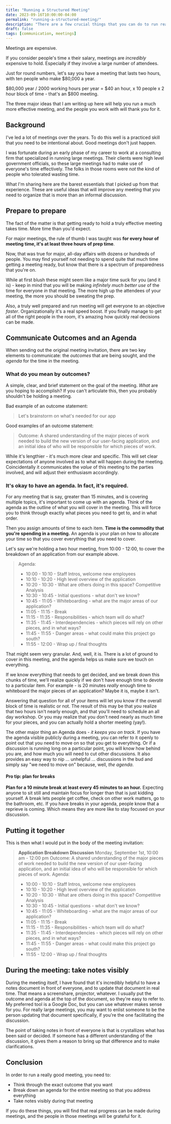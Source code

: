 ```yaml
---
title: "Running a Structured Meeting"
date: 2023-09-16T10:00:00-04:00
permalink: "running-a-structured-meeting/"
description: "There are a few crucial things that you can do to run really good meetings. I go over what has helped me run a lot of effective meetings over the years."
draft: false
tags: [communication, meetings]
---
```


Meetings are expensive.

If you consider people's time x their salary, meetings are _incredibly_ expensive to hold. Especially if they involve a large number of attendees.

Just for round numbers, let's say you have a meeting that lasts two hours, with ten people who make $80,000 a year.

$80,000 year / 2000 working hours per year = $40 an hour, x 10 people x 2 hour block of time - that's an $800 meeting.

The three major ideas that I am writing up here will help you run a much more effective meeting, and the people you work with will thank you for it.

## Background

I've led a lot of meetings over the years. To do this well is a practiced skill that you need to be intentional about. Good meetings don't just happen.

I was fortunate during an early phase of my career to work at a consulting firm that specialized in running large meetings. Their clients were high level government officials, so these large meetings had to make use of everyone's time effectively. The folks in those rooms were _not_ the kind of people who tolerated wasting time.

What I'm sharing here are the barest essentials that I picked up from that experience. These are useful ideas that will improve any meeting that you need to organize that is more than an informal discussion.

## Prepare to prepare

The fact of the matter is that getting ready to hold a truly effective meeting takes time. More time than you'd expect.

For major meetings, the rule of thumb I was taught was **for every hour of meeting time, it's at least three hours of prep time**.

Now, that was true for major, all-day affairs with dozens or hundreds of people. You may find yourself not needing to spend quite that much time getting a meeting ready, but know that there is a spectrum of preparedness that you're on.

While at first blush these might seem like a major time suck for you (and it is) - keep in mind that you will be making _infinitely much better use_ of the time for everyone _in_ that meeting. The more high up the attendees of your meeting, the more you should be sweating the prep.

Also, a truly well prepared and run meeting will get everyone to an objective _faster_. Organizationally it's a real speed boost. If you finally manage to get all of the right people in the room, it's amazing how quickly real decisions can be made.

## Communicate Outcomes and an Agenda

When sending out the original meeting invitation, there are two key elements to communicate: the *outcomes* that are being sought, and the *agenda* for the time in the meeting.

### What do you mean by outcomes?

A simple, clear, and brief statement on the goal of the meeting. _What_ are you hoping to accomplish? If you can't articulate this, then you probably shouldn't be holding a meeting.

Bad example of an outcome statement:

> Let's brainstorm on what's needed for our app

Good examples of an outcome statement:

> Outcome: A shared understanding of the major pieces of work needed to build the new version of our user-facing application, and an initial idea of who will be responsible for which pieces of work.

While it's lengthier - it's much more clear and specific. This will set clear expectations of anyone involved as to what will happen during the meeting. Coincidentally it communicates the _value_ of this meeting to the parties involved, and will adjust their enthusiasm accordingly.

### It's okay to have an agenda. In fact, it's required.

For any meeting that is say, greater than 15 minutes, and is covering multiple topics, it's important to come up with an agenda. Think of the agenda as the outline of what you will cover in the meeting. This will force you to think through exactly what pieces you need to get to, and in what order.

Then you assign amounts of time to each item. **Time is the commodity that you're spending in a meeting.** An agenda is your plan on how to allocate your time so that you cover everything that you need to cover.

Let's say we're holding a two hour meeting, from 10:00 - 12:00, to cover the breakdown of an application from our example above.

> Agenda:
> - 10:00 - 10:10 - Staff Intros, welcome new employees
> - 10:10 - 10:20 - High level overview of the application
> - 10:20 - 10:30 - What are others doing in this space? Competitive Analysis
> - 10:30 - 10:45 - Initial questions - what don't we know?
> - 10:45 - 11:05 - Whiteboarding - what are the major areas of our application?
> - 11:05 - 11:15 - Break
> - 11:15 - 11:35 - Responsibilities - which team will do what?
> - 11:35 - 11:45 - Interdependencies - which pieces will rely on other pieces, and in what ways?
> - 11:45 - 11:55 - Danger areas - what could make this project go south?
> - 11:55 - 12:00 - Wrap up / final thoughts

That might seem very granular. And, well, it is. There is a lot of ground to cover in this meeting, and the agenda helps us make sure we touch on everything.

If we know everything that needs to get decided, and we break down this chunks of time, we'll realize quickly if we don't have enough time to devote to a particular item. For example - is 20 minutes _really_ enough time to whiteboard the major pieces of an application? Maybe it is, maybe it isn't.

Answering that question for all of your items will let you know if the overall block of time is realistic or not. The result of this may be that you realize that two hours isn't nearly enough, and that you'll need to schedule an all day workshop. Or you may realize that you don't need nearly as much time for your pieces, and you can actually hold a shorter meeting (yay!).

The other major thing an Agenda does - _it keeps you on track_. If you have the agenda visible publicly during a meeting, you can refer to it openly to point out that you need to move on so that you get to everything. Or if a discussion is running long on a particular point, you will know how behind you are, and how much you will need to cut other discussions. It also provides an easy way to nip ... unhelpful ... discussions in the bud and simply say "we need to move on" because, well, _the agenda_.

#### Pro tip: plan for breaks

**Plan for a 10 minute break at least every 45 minutes to an hour.** Expecting anyone to sit still and maintain focus for longer than that is just kidding yourself. A break lets people get coffee, check on other work matters, go to the bathroom, etc. If you have breaks in your agenda, people know that a reprieve is coming. Which means they are more like to stay focused on your discussion.

## Putting it together

This is then what I would put in the body of the meeting invitation:

> **Application Breakdown Discussion**
> Monday, September 1st, 10:00 am - 12:00 pm
> Outcome: A shared understanding of the major pieces of work needed to build the new version of our user-facing application, and an initial idea of who will be responsible for which pieces of work.
> Agenda:
> - 10:00 - 10:10 - Staff Intros, welcome new employees
> - 10:10 - 10:20 - High level overview of the application
> - 10:20 - 10:30 - What are others doing in this space? Competitive Analysis
> - 10:30 - 10:45 - Initial questions - what don't we know?
> - 10:45 - 11:05 - Whiteboarding - what are the major areas of our application?
> - 11:05 - 11:15 - Break
> - 11:15 - 11:35 - Responsibilities - which team will do what?
> - 11:35 - 11:45 - Interdependencies - which pieces will rely on other pieces, and in what ways?
> - 11:45 - 11:55 - Danger areas - what could make this project go south?
> - 11:55 - 12:00 - Wrap up / final thoughts
## During the meeting: take notes visibly

During the meeting itself, I have found that it's incredibly helpful to have a notes document in front of everyone, and to update that document in real time. That means a screenshare, projector, whatever. I usually put the outcome and agenda at the top of the document, so they're easy to refer to. My preferred tool is a Google Doc, but you can use whatever makes sense for you. For really large meetings, you may want to enlist someone to be the person updating that document specifically, if you're the one facilitating the discussion.

The point of taking notes in front of everyone is that is crystallizes what has been said or decided. If someone has a different understanding of the discussion, it gives them a reason to bring up that difference and to make clarifications.

## Conclusion

In order to run a really good meeting, you need to:

- Think through the exact outcome that you want
- Break down an agenda for the entire meeting so that you address everything
- Take notes visibly during that meeting

If you do these things, you will find that real progress can be made during meetings, and the people in those meetings will be grateful for it.

